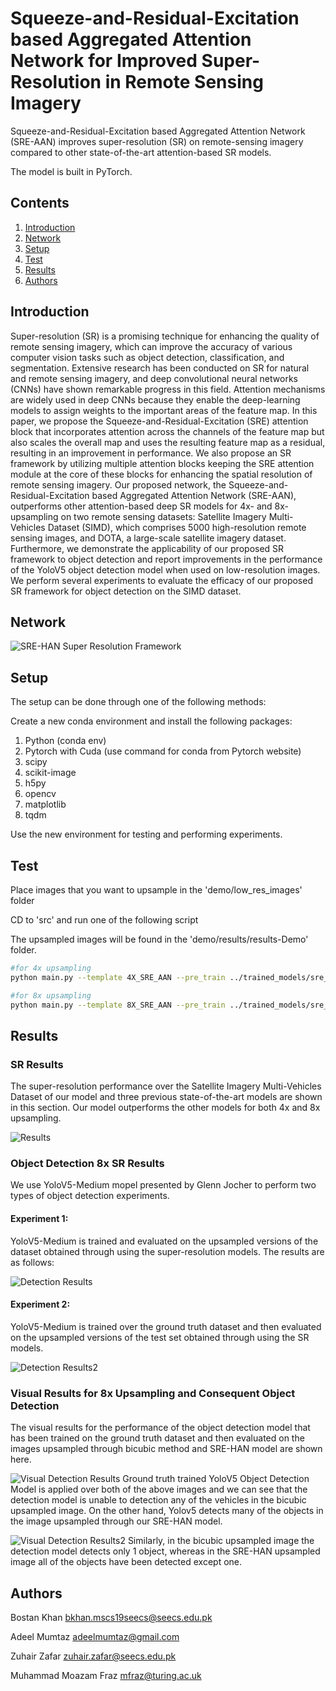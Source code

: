 # Squeeze-and-Residual-Excitation based Aggregated Attention Network for Improved Super-Resolution in Remote Sensing Imagery
Squeeze-and-Residual-Excitation based Aggregated Attention Network (SRE-AAN) improves super-resolution (SR) on remote-sensing imagery compared to other state-of-the-art attention-based SR models.

The model is built in PyTorch.

## Contents
1. [Introduction](#introduction)
2. [Network](#network)
3. [Setup](#setup)
4. [Test](#test)
5. [Results](#results)
6. [Authors](#authors)

## Introduction

Super-resolution (SR) is a promising technique for enhancing the quality of remote sensing imagery, which can improve the accuracy of various computer vision tasks such as object detection, classification, and segmentation. Extensive research has been conducted on SR for natural and remote sensing imagery, and deep convolutional neural networks (CNNs) have shown remarkable progress in this field. Attention mechanisms are widely used in deep CNNs because they enable the deep-learning models to assign weights to the important areas of the feature map. In this paper, we propose the Squeeze-and-Residual-Excitation (SRE) attention block that incorporates attention across the channels of the feature map but also scales the overall map and uses the resulting feature map as a residual, resulting in an improvement in performance.
We also propose an SR framework by utilizing multiple attention blocks keeping the SRE attention module at the core of these blocks for enhancing the spatial resolution of remote sensing imagery.
Our proposed network, the Squeeze-and-Residual-Excitation based Aggregated Attention Network (SRE-AAN), outperforms other attention-based deep SR models for 4x- and 8x-upsampling on two remote sensing datasets: Satellite Imagery Multi-Vehicles Dataset (SIMD), which comprises 5000 high-resolution remote sensing images, and DOTA, a large-scale satellite imagery dataset. Furthermore, we demonstrate the applicability of our proposed SR framework to object detection and report improvements in the performance of the YoloV5 object detection model when used on low-resolution images. We perform several experiments to evaluate the efficacy of our proposed SR framework for object detection on the SIMD dataset.

## Network

![SRE-HAN Super Resolution Framework](/figures/sre_aan_complete.png)

## Setup
The setup can be done through one  of the following methods:

Create a new conda environment and install the following packages:

1. Python (conda env)
2. Pytorch with Cuda (use command for conda from Pytorch website)
3. scipy
4. scikit-image
5. h5py
6. opencv
7. matplotlib
8. tqdm

Use the new environment for testing and performing experiments.

## Test

Place images that you want to upsample in the 'demo/low_res_images' folder

CD to 'src' and run one of the following script

The upsampled images will be found in the 'demo/results/results-Demo' folder.

```bash
#for 4x upsampling
python main.py --template 4X_SRE_AAN --pre_train ../trained_models/sre_aan_x4.pt --n_GPUs=2 --data_test Demo --dir_demo ../demo/low_res_images --test_only --save ../demo/results --save_results

#for 8x upsampling
python main.py --template 8X_SRE_AAN --pre_train ../trained_models/sre_aan_x8.pt --n_GPUs=2 --data_test Demo --dir_demo ../demo/low_res_images --test_only --save ../demo/results --save_results
```

## Results

### SR Results

The super-resolution performance over the Satellite Imagery Multi-Vehicles Dataset of our model and three previous state-of-the-art models are shown in this section. Our model outperforms the other models for both 4x and 8x upsampling.

![Results](/figures/results.png)

### Object Detection 8x SR Results

We use YoloV5-Medium mopel presented by Glenn Jocher to perform two types of object detection experiments.

#### Experiment 1:
YoloV5-Medium is trained and evaluated on the upsampled versions of the dataset obtained through using the super-resolution models. The results are as follows:

![Detection Results](/figures/Detection_Results.png)

#### Experiment 2:
YoloV5-Medium is trained over the ground truth dataset and then evaluated on the upsampled versions of the test set obtained through using the SR models.

![Detection Results2](/figures/detection_results2.png)

### Visual Results for 8x Upsampling and Consequent Object Detection

The visual results for the performance of the object detection model that has been trained on the ground truth dataset and then evaluated on the images upsampled through bicubic method and SRE-HAN model are shown here. 

![Visual Detection Results](/figures/8x_visual_detection_results.png)
Ground truth trained YoloV5 Object Detection Model is applied over both of the above images and we can see that the detection model is unable to detection any of the vehicles in the bicubic upsampled image. On the other hand, Yolov5 detects many of the objects in the image upsampled through our SRE-HAN model.

![Visual Detection Results2](/figures/8x_visual_detection_results2.png)
Similarly, in the bicubic upsampled image the detection model detects only 1 object, whereas in the SRE-HAN upsampled image all of the objects have been detected except one.

## Authors

Bostan Khan <bkhan.mscs19seecs@seecs.edu.pk>

Adeel Mumtaz <adeelmumtaz@gmail.com>

Zuhair Zafar <zuhair.zafar@seecs.edu.pk>

Muhammad Moazam Fraz <mfraz@turing.ac.uk>